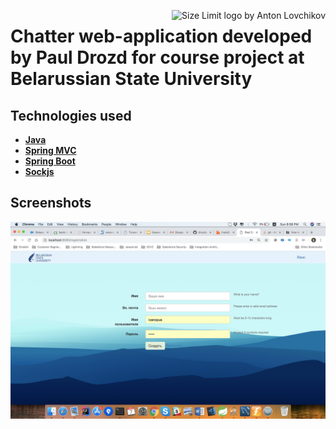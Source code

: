 <img src="https://www.bsu.by/Cache/Page/653933.jpg" align="right"
     title="Size Limit logo by Anton Lovchikov">
 <h1>Chatter web-application developed by Paul Drozd for course project at Belarussian State University</h1>

 ## Technologies used
 
 * **[Java](https://www.oracle.com/technetwork/java/javase/documentation/index.html)**
* **[Spring MVC](https://docs.spring.io/spring/docs/current/spring-framework-reference/web.html)**
* **[Spring Boot](http://spring.io/projects/spring-boot)**
* **[Sockjs](https://github.com/sockjs/sockjs-client)**

## Screenshots

![Registration page](https://github.com/drozdps/Chat/blob/master/screens/registration.png)